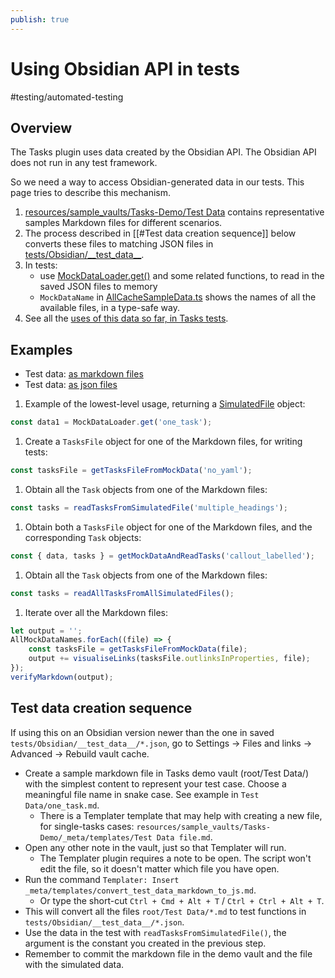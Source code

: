 ```yaml
---
publish: true
---
```


# Using Obsidian API in tests

<span class="related-pages">#testing/automated-testing</span>

## Overview

The Tasks plugin uses data created by the Obsidian API. The Obsidian API does not run in any test framework.

So we need a way to access Obsidian-generated data in our tests. This page tries to describe this mechanism.

1. [resources/sample_vaults/Tasks-Demo/Test Data](https://github.com/obsidian-tasks-group/obsidian-tasks/tree/main/resources/sample_vaults/Tasks-Demo/Test%20Data) contains representative samples Markdown files for different scenarios.
2. The process described in [[#Test data creation sequence]] below converts these files to matching JSON files in [tests/Obsidian/\_\_test_data\_\_](https://github.com/obsidian-tasks-group/obsidian-tasks/tree/main/tests/Obsidian/__test_data__).
3. In tests:
    - use [MockDataLoader.get()](https://github.com/obsidian-tasks-group/obsidian-tasks/blob/main/tests/TestingTools/MockDataLoader.ts) and some related functions, to read in the saved JSON files to memory
    - `MockDataName` in [AllCacheSampleData.ts](https://github.com/obsidian-tasks-group/obsidian-tasks/blob/main/tests/Obsidian/AllCacheSampleData.ts) shows the names of all the available files, in a type-safe way.
4. See all the [uses of this data so far, in Tasks tests](https://github.com/search?type=code&q=repo%3Aobsidian-tasks-group%2Fobsidian-tasks+%2F%28AllMockDataNames%7Cbuilder.mockData%7CgetMockDataAndReadTasks%7ClistPathAndData%7CMockDataLoader%7CMockDataName%7CreadTasksFromSimulatedFile%7CSimulatedFile%29%2F).

## Examples

- Test data: [as markdown files](https://github.com/obsidian-tasks-group/obsidian-tasks/tree/main/resources/sample_vaults/Tasks-Demo/Test%20Data)
- Test data: [as json files](https://github.com/obsidian-tasks-group/obsidian-tasks/tree/main/tests/Obsidian/__test_data__)

1. Example of the lowest-level usage, returning a [SimulatedFile](https://github.com/obsidian-tasks-group/obsidian-tasks/blob/main/tests/Obsidian/SimulatedFile.ts) object:

<!-- snippet: MockDataLoader.get -->
```ts
const data1 = MockDataLoader.get('one_task');
```
<!-- endSnippet -->

1. Create a `TasksFile` object for one of the Markdown files, for writing tests:

<!-- snippet: getTasksFileFromMockData -->
```ts
const tasksFile = getTasksFileFromMockData('no_yaml');
```
<!-- endSnippet -->

1. Obtain all the `Task` objects from one of the Markdown files:

<!-- snippet: readTasksFromSimulatedFile -->
```ts
const tasks = readTasksFromSimulatedFile('multiple_headings');
```
<!-- endSnippet -->

1. Obtain both a `TasksFile` object for one of the Markdown files, and the corresponding `Task` objects:

<!-- snippet: getMockDataAndReadTasks -->
```ts
const { data, tasks } = getMockDataAndReadTasks('callout_labelled');
```
<!-- endSnippet -->

1. Obtain all the `Task` objects from one of the Markdown files:

<!-- snippet: readAllTasksFromAllSimulatedFiles -->
```ts
const tasks = readAllTasksFromAllSimulatedFiles();
```
<!-- endSnippet -->

1. Iterate over all the Markdown files:

<!-- snippet: AllMockDataNames -->
```ts
let output = '';
AllMockDataNames.forEach((file) => {
    const tasksFile = getTasksFileFromMockData(file);
    output += visualiseLinks(tasksFile.outlinksInProperties, file);
});
verifyMarkdown(output);
```
<!-- endSnippet -->

## Test data creation sequence

If using this on an Obsidian version newer than the one in saved `tests/Obsidian/__test_data__/*.json`, go to Settings → Files and links → Advanced → Rebuild vault cache.

- Create a sample markdown file in Tasks demo vault (root/Test Data/) with the simplest content to represent your test case. Choose a meaningful file name in snake case. See example in `Test Data/one_task.md`.
  - There is a Templater template that may help with creating a new file, for single-tasks cases: `resources/sample_vaults/Tasks-Demo/_meta/templates/Test Data file.md`.
- Open any other note in the vault, just so that Templater will run.
  - The Templater plugin requires a note to be open. The script won't edit the file, so it doesn't matter which file you have open.
- Run the command `Templater: Insert _meta/templates/convert_test_data_markdown_to_js.md`.
  - Or type the short-cut `Ctrl + Cmd + Alt + T` / `Ctrl + Ctrl + Alt + T`.
- This will convert all the files `root/Test Data/*.md` to test functions in `tests/Obsidian/__test_data__/*.json`.
- Use the data in the test with `readTasksFromSimulatedFile()`, the argument is the constant you created in the previous step.
- Remember to commit the markdown file in the demo vault and the file with the simulated data.
